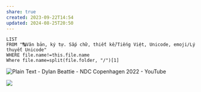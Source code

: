 ```yaml
---
share: true
created: 2023-09-22T14:54
updated: 2024-08-25T20:50
---
```

```dataview
LIST
FROM "🔠Văn bản, ký tự. Sắp chữ, thiết kế/Tiếng Việt, Unicode, emoji/Lý thuyết Unicode" 
WHERE file.name!=this.file.name
Where file.name=split(file.folder, "/")[1]
```
![Plain Text - Dylan Beattie - NDC Copenhagen 2022 - YouTube](https://youtu.be/gd5uJ7Nlvvo)

![](https://youtu.be/5OPkGQoPeHk?si=Y2mZenbD8oXLf8fA) 
